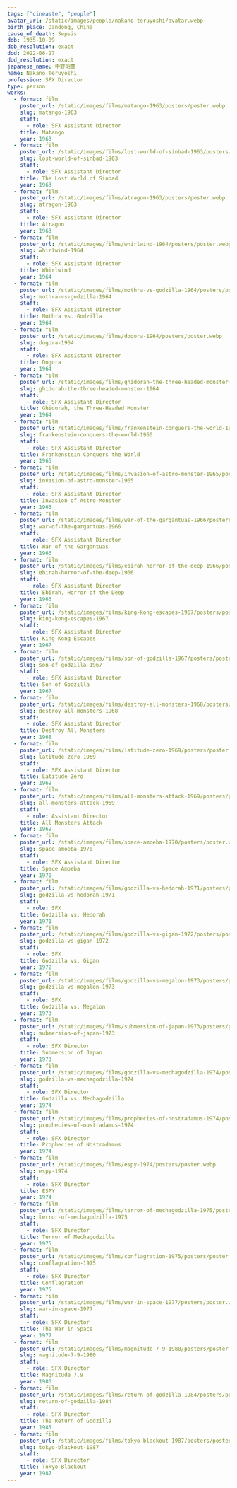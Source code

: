 ```yaml
---
tags: ["cineaste", "people"]
avatar_url: /static/images/people/nakano-teruyoshi/avatar.webp
birth_place: Dandong, China
cause_of_death: Sepsis
dob: 1935-10-09
dob_resolution: exact
dod: 2022-06-27
dod_resolution: exact
japanese_name: 中野昭慶
name: Nakano Teruyoshi
profession: SFX Director
type: person
works:
  - format: film
    poster_url: /static/images/films/matango-1963/posters/poster.webp
    slug: matango-1963
    staff:
      - role: SFX Assistant Director
    title: Matango
    year: 1963
  - format: film
    poster_url: /static/images/films/lost-world-of-sinbad-1963/posters/poster.webp
    slug: lost-world-of-sinbad-1963
    staff:
      - role: SFX Assistant Director
    title: The Lost World of Sinbad
    year: 1963
  - format: film
    poster_url: /static/images/films/atragon-1963/posters/poster.webp
    slug: atragon-1963
    staff:
      - role: SFX Assistant Director
    title: Atragon
    year: 1963
  - format: film
    poster_url: /static/images/films/whirlwind-1964/posters/poster.webp
    slug: whirlwind-1964
    staff:
      - role: SFX Assistant Director
    title: Whirlwind
    year: 1964
  - format: film
    poster_url: /static/images/films/mothra-vs-godzilla-1964/posters/poster.webp
    slug: mothra-vs-godzilla-1964
    staff:
      - role: SFX Assistant Director
    title: Mothra vs. Godzilla
    year: 1964
  - format: film
    poster_url: /static/images/films/dogora-1964/posters/poster.webp
    slug: dogora-1964
    staff:
      - role: SFX Assistant Director
    title: Dogora
    year: 1964
  - format: film
    poster_url: /static/images/films/ghidorah-the-three-headed-monster-1964/posters/poster.webp
    slug: ghidorah-the-three-headed-monster-1964
    staff:
      - role: SFX Assistant Director
    title: Ghidorah, the Three-Headed Monster
    year: 1964
  - format: film
    poster_url: /static/images/films/frankenstein-conquers-the-world-1965/posters/poster.webp
    slug: frankenstein-conquers-the-world-1965
    staff:
      - role: SFX Assistant Director
    title: Frankenstein Conquers the World
    year: 1965
  - format: film
    poster_url: /static/images/films/invasion-of-astro-monster-1965/posters/poster.webp
    slug: invasion-of-astro-monster-1965
    staff:
      - role: SFX Assistant Director
    title: Invasion of Astro-Monster
    year: 1965
  - format: film
    poster_url: /static/images/films/war-of-the-gargantuas-1966/posters/poster.webp
    slug: war-of-the-gargantuas-1966
    staff:
      - role: SFX Assistant Director
    title: War of the Gargantuas
    year: 1966
  - format: film
    poster_url: /static/images/films/ebirah-horror-of-the-deep-1966/posters/poster.webp
    slug: ebirah-horror-of-the-deep-1966
    staff:
      - role: SFX Assistant Director
    title: Ebirah, Horror of the Deep
    year: 1966
  - format: film
    poster_url: /static/images/films/king-kong-escapes-1967/posters/poster.webp
    slug: king-kong-escapes-1967
    staff:
      - role: SFX Assistant Director
    title: King Kong Escapes
    year: 1967
  - format: film
    poster_url: /static/images/films/son-of-godzilla-1967/posters/poster.webp
    slug: son-of-godzilla-1967
    staff:
      - role: SFX Assistant Director
    title: Son of Godzilla
    year: 1967
  - format: film
    poster_url: /static/images/films/destroy-all-monsters-1968/posters/poster.webp
    slug: destroy-all-monsters-1968
    staff:
      - role: SFX Assistant Director
    title: Destroy All Monsters
    year: 1968
  - format: film
    poster_url: /static/images/films/latitude-zero-1969/posters/poster.webp
    slug: latitude-zero-1969
    staff:
      - role: SFX Assistant Director
    title: Latitude Zero
    year: 1969
  - format: film
    poster_url: /static/images/films/all-monsters-attack-1969/posters/poster.webp
    slug: all-monsters-attack-1969
    staff:
      - role: Assistant Director
    title: All Monsters Attack
    year: 1969
  - format: film
    poster_url: /static/images/films/space-amoeba-1970/posters/poster.webp
    slug: space-amoeba-1970
    staff:
      - role: SFX Assistant Director
    title: Space Amoeba
    year: 1970
  - format: film
    poster_url: /static/images/films/godzilla-vs-hedorah-1971/posters/poster.webp
    slug: godzilla-vs-hedorah-1971
    staff:
      - role: SFX
    title: Godzilla vs. Hedorah
    year: 1971
  - format: film
    poster_url: /static/images/films/godzilla-vs-gigan-1972/posters/poster.webp
    slug: godzilla-vs-gigan-1972
    staff:
      - role: SFX
    title: Godzilla vs. Gigan
    year: 1972
  - format: film
    poster_url: /static/images/films/godzilla-vs-megalon-1973/posters/poster.webp
    slug: godzilla-vs-megalon-1973
    staff:
      - role: SFX
    title: Godzilla vs. Megalon
    year: 1973
  - format: film
    poster_url: /static/images/films/submersion-of-japan-1973/posters/poster.webp
    slug: submersion-of-japan-1973
    staff:
      - role: SFX Director
    title: Submersion of Japan
    year: 1973
  - format: film
    poster_url: /static/images/films/godzilla-vs-mechagodzilla-1974/posters/poster.webp
    slug: godzilla-vs-mechagodzilla-1974
    staff:
      - role: SFX Director
    title: Godzilla vs. Mechagodzilla
    year: 1974
  - format: film
    poster_url: /static/images/films/prophecies-of-nostradamus-1974/posters/poster.webp
    slug: prophecies-of-nostradamus-1974
    staff:
      - role: SFX Director
    title: Prophecies of Nostradamus
    year: 1974
  - format: film
    poster_url: /static/images/films/espy-1974/posters/poster.webp
    slug: espy-1974
    staff:
      - role: SFX Director
    title: ESPY
    year: 1974
  - format: film
    poster_url: /static/images/films/terror-of-mechagodzilla-1975/posters/poster.webp
    slug: terror-of-mechagodzilla-1975
    staff:
      - role: SFX Director
    title: Terror of Mechagodzilla
    year: 1975
  - format: film
    poster_url: /static/images/films/conflagration-1975/posters/poster.webp
    slug: conflagration-1975
    staff:
      - role: SFX Director
    title: Conflagration
    year: 1975
  - format: film
    poster_url: /static/images/films/war-in-space-1977/posters/poster.webp
    slug: war-in-space-1977
    staff:
      - role: SFX Director
    title: The War in Space
    year: 1977
  - format: film
    poster_url: /static/images/films/magnitude-7-9-1980/posters/poster.webp
    slug: magnitude-7-9-1980
    staff:
      - role: SFX Director
    title: Magnitude 7.9
    year: 1980
  - format: film
    poster_url: /static/images/films/return-of-godzilla-1984/posters/poster.webp
    slug: return-of-godzilla-1984
    staff:
      - role: SFX Director
    title: The Return of Godzilla
    year: 1985
  - format: film
    poster_url: /static/images/films/tokyo-blackout-1987/posters/poster.webp
    slug: tokyo-blackout-1987
    staff:
      - role: SFX Director
    title: Tokyo Blackout
    year: 1987
---
```

